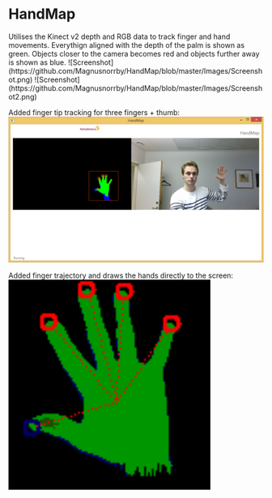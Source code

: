 <h1>HandMap</h1>
Utilises the Kinect v2 depth and RGB data to track finger and hand movements.
Everythign aligned with the depth of the palm is shown as green. Objects closer to the camera becomes red and objects further away is shown as blue.
![Screenshot](https://github.com/Magnusnorrby/HandMap/blob/master/Images/Screenshot.png)
![Screenshot](https://github.com/Magnusnorrby/HandMap/blob/master/Images/Screenshot2.png)

Added finger tip tracking for three fingers + thumb:
![Screenshot](https://github.com/Magnusnorrby/HandMap/blob/master/Images/FingerTipTracking.png)

Added finger trajectory and draws the hands directly to the screen:
![Screenshot](https://github.com/Magnusnorrby/HandMap/blob/master/Images/Screenshot3.png)
